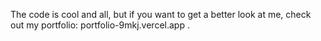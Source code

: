 The code is cool and all, but if you want to get a better look at me, check out my portfolio: portfolio-9mkj.vercel.app
.
